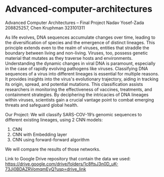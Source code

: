 # Advanced-computer-architectures
Advanced Computer Architectures – Final Project Nadav Yosef-Zada 208825257, Chen Kruphman 323101311

As life evolves, DNA sequences accumulate changes over time, leading to the diversification of species and the emergence of distinct lineages. This principle extends even to the realm of viruses, entities that straddle the boundary between living and non-living. Viruses, too, possess genetic material that mutates as they traverse hosts and environments. Understanding the dynamic changes in viral DNA is paramount, especially in the case of rapidly evolving pathogens like viruses. Classifying DNA sequences of a virus into different lineages is essential for multiple reasons. It provides insights into the virus's evolutionary trajectory, aiding in tracking its origin, spread, and potential mutations. This classification assists researchers in monitoring the effectiveness of vaccines, treatments, and containment strategies. By deciphering the intricacies of DNA lineages within viruses, scientists gain a crucial vantage point to combat emerging threats and safeguard global health.

Our Project:
We will classify SARS-COV-19’s genomic sequences to different existing lineages, using 2 CNN models:
1. CNN
2. CNN with Embedding layer
3. CNN using forward-forward algorithm
   
We will compare the results of those networks.


Link to Google Drive repository that contain the data we used:
https://drive.google.com/drive/folders/1c8ftsJ3n0D_uK-73Jj0BDAZRVomqmEyQ?usp=drive_link
